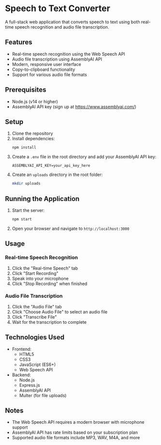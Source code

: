# Speech to Text Converter

A full-stack web application that converts speech to text using both real-time speech recognition and audio file transcription.

## Features

- Real-time speech recognition using the Web Speech API
- Audio file transcription using AssemblyAI API
- Modern, responsive user interface
- Copy-to-clipboard functionality
- Support for various audio file formats

## Prerequisites

- Node.js (v14 or higher)
- AssemblyAI API key (sign up at https://www.assemblyai.com/)

## Setup

1. Clone the repository
2. Install dependencies:
   ```bash
   npm install
   ```
3. Create a `.env` file in the root directory and add your AssemblyAI API key:
   ```
   ASSEMBLYAI_API_KEY=your_api_key_here
   ```
4. Create an `uploads` directory in the root folder:
   ```bash
   mkdir uploads
   ```

## Running the Application

1. Start the server:
   ```bash
   npm start
   ```
2. Open your browser and navigate to `http://localhost:3000`

## Usage

### Real-time Speech Recognition

1. Click the "Real-time Speech" tab
2. Click "Start Recording"
3. Speak into your microphone
4. Click "Stop Recording" when finished

### Audio File Transcription

1. Click the "Audio File" tab
2. Click "Choose Audio File" to select an audio file
3. Click "Transcribe File"
4. Wait for the transcription to complete

## Technologies Used

- Frontend:
  - HTML5
  - CSS3
  - JavaScript (ES6+)
  - Web Speech API
- Backend:
  - Node.js
  - Express.js
  - AssemblyAI API
  - Multer (for file uploads)

## Notes

- The Web Speech API requires a modern browser with microphone support
- AssemblyAI API has rate limits based on your subscription plan
- Supported audio file formats include MP3, WAV, M4A, and more 